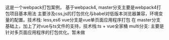  这是一个webpack打包案例， 基于webpack4, 
 master分支主要是webpack4打包项目基本用法 
 主要涉及css,js的打包优化与babel对低版本浏览器兼容，环境变量的配置。技术栈: less,es6
 vue分支是vue单页面应用程序打包
 在 master分支基础上，加上了对vue与ts文件的支持，技术栈:ts + vue全家桶
 multi分支: 主要是针对多页面应用程序的打包优化。暂未做
 
